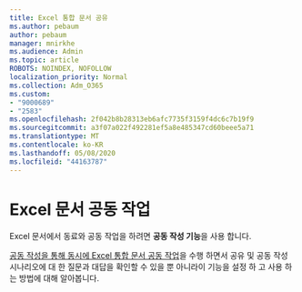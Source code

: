 ```yaml
---
title: Excel 통합 문서 공유
ms.author: pebaum
author: pebaum
manager: mnirkhe
ms.audience: Admin
ms.topic: article
ROBOTS: NOINDEX, NOFOLLOW
localization_priority: Normal
ms.collection: Adm_O365
ms.custom:
- "9000689"
- "2583"
ms.openlocfilehash: 2f042b8b28313eb6afc7735f3159f4dc6c7b19f9
ms.sourcegitcommit: a3f07a022f492281ef5a8e485347cd60beee5a71
ms.translationtype: MT
ms.contentlocale: ko-KR
ms.lasthandoff: 05/08/2020
ms.locfileid: "44163787"
---
```

# <a name="collaborate-on-excel-documents"></a>Excel 문서 공동 작업

Excel 문서에서 동료와 공동 작업을 하려면 **공동 작성 기능**을 사용 합니다. 

[공동 작성을 통해 동시에 Excel 통합 문서 공동 작업](https://support.office.com/article/7152aa8b-b791-414c-a3bb-3024e46fb104)을 수행 하면서 공유 및 공동 작성 시나리오에 대 한 질문과 대답을 확인할 수 있을 뿐 아니라이 기능을 설정 하 고 사용 하는 방법에 대해 알아봅니다.

